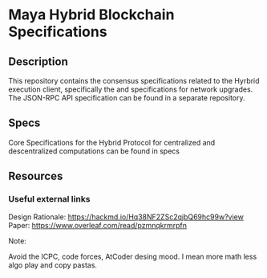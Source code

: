 # Maya Hybrid Blockchain Specifications

## Description

This repository contains the consensus specifications related to the Hyrbrid execution client, specifically the  and specifications for network upgrades. The JSON-RPC API specification can be found in a separate repository.


## Specs 

Core Specifications for the Hybrid Protocol for centralized and descentralized computations can be found in specs 


## Resources 


### Useful external links

Design Rationale: https://hackmd.io/Hq38NF2ZSc2qjbQ69hc99w?view
Paper: https://www.overleaf.com/read/pzmnqkrmrpfn


Note: 

Avoid the ICPC, code forces, AtCoder desing mood. I mean more math less algo play and copy pastas.

